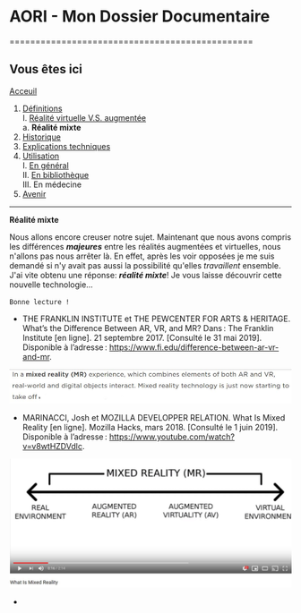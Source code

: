 # AORI - Mon Dossier Documentaire
===============================================

## Vous êtes ici  
[Acceuil](Introduction.md)

1. [Définitions](Definition.md)  
    I. [Réalité virtuelle V.S. augmentée](vs.md)  
             a. **Réalité mixte**
2. [Historique](Histoire.md)
3. [Explications techniques](Fonctionnement.md)
4. [Utilisation](utilisation.md)  
     I.   [En général](engeneral.md)  
     II.  [En bibliothèque](bibli.md)  
     III. En médecine  
 5. [Avenir](Avenir.md)

-----------------------------------------------
 **Réalité mixte**

Nous allons encore creuser notre sujet. Maintenant que nous avons compris les différences ___majeures___ entre les réalités augmentées et virtuelles, nous n'allons pas nous arrêter là. En effet, après les voir opposées je me suis demandé si n'y avait pas aussi la possibilité qu'elles *travaillent* ensemble. J'ai vite obtenu une réponse: ___réalité mixte___! Je vous laisse découvrir cette nouvelle technologie...

````
Bonne lecture !
````
*  THE FRANKLIN INSTITUTE et THE PEWCENTER FOR ARTS & HERITAGE. What’s the Difference Between AR, VR, and MR? Dans : The Franklin Institute [en ligne]. 21 septembre 2017. [Consulté le 31 mai 2019]. Disponible à l’adresse : https://www.fi.edu/difference-between-ar-vr-and-mr.  

![premiere realite mixte](/Images/mr1.JPG)  

* MARINACCI, Josh et MOZILLA DEVELOPPER RELATION. What Is Mixed Reality [en ligne]. Mozilla Hacks, mars 2018. [Consulté le 1 juin 2019]. Disponible à l’adresse : https://www.youtube.com/watch?v=v8wtHZDVdlc.  

![image realite mixte](/Images/mr2.JPG)  

* 


